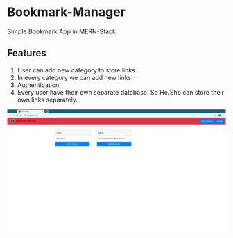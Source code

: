 # Bookmark-Manager
Simple Bookmark App in MERN-Stack

## Features
1. User can add new category to store links.  
2. In every category we can add new links.
3. Authentication
4. Every user have their own separate database. So He/She can store their own links separately.


![alt text](bm1.png)
